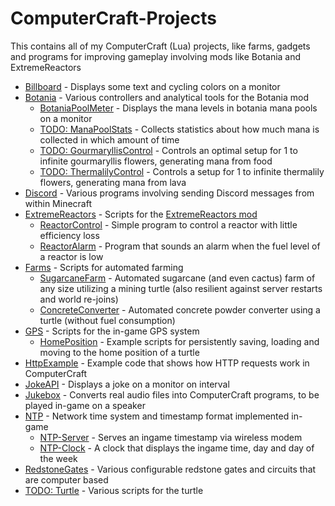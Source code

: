 # ComputerCraft-Projects
This contains all of my ComputerCraft (Lua) projects, like farms, gadgets and programs for improving gameplay involving mods like Botania and ExtremeReactors

- [Billboard](./Billboard/) - Displays some text and cycling colors on a monitor
- [Botania](./Botania/) - Various controllers and analytical tools for the Botania mod
    - [BotaniaPoolMeter](https://github.com/Sv443/Botania-Pool-Meter_ComputerCraft) - Displays the mana levels in botania mana pools on a monitor
    - [TODO: ManaPoolStats](./Botania/ManaPoolStats/) - Collects statistics about how much mana is collected in which amount of time
    - [TODO: GourmaryllisControl](./Botania/GourmaryllisControl/) - Controls an optimal setup for 1 to infinite gourmaryllis flowers, generating mana from food
    - [TODO: ThermalilyControl](./Botania/ThermalilyControl/) - Controls a setup for 1 to infinite thermalily flowers, generating mana from lava
- [Discord](./Discord/) - Various programs involving sending Discord messages from within Minecraft
- [ExtremeReactors](./ExtremeReactors/) - Scripts for the [ExtremeReactors mod](https://modrinth.com/mod/extreme-reactors)
    - [ReactorControl](./ExtremeReactors/ReactorControl/) - Simple program to control a reactor with little efficiency loss
    - [ReactorAlarm](./ExtremeReactors/ReactorAlarm/) - Program that sounds an alarm when the fuel level of a reactor is low
- [Farms](./Farms/) - Scripts for automated farming
    - [SugarcaneFarm](./Farms/SugarcaneFarm/) - Automated sugarcane (and even cactus) farm of any size utilizing a mining turtle (also resilient against server restarts and world re-joins)
    - [ConcreteConverter](./Farms/ConcreteConverter/) - Automated concrete powder converter using a turtle (without fuel consumption)
- [GPS](./GPS/) - Scripts for the in-game GPS system
    - [HomePosition](./GPS/HomePosition) - Example scripts for persistently saving, loading and moving to the home position of a turtle
- [HttpExample](https://github.com/Sv443/ComputerCraftHttpExample) - Example code that shows how HTTP requests work in ComputerCraft
- [JokeAPI](https://github.com/Sv443/JokeAPI_ComputerCraft) - Displays a joke on a monitor on interval
- [Jukebox](./Jukebox/) - Converts real audio files into ComputerCraft programs, to be played in-game on a speaker
- [NTP](./NTP/) - Network time system and timestamp format implemented in-game
    - [NTP-Server](./NTP/NTP-Server) - Serves an ingame timestamp via wireless modem
    - [NTP-Clock](./NTP/NTP-Clock) - A clock that displays the ingame time, day and day of the week
- [RedstoneGates](./RedstoneGates/) - Various configurable redstone gates and circuits that are computer based
- [TODO: Turtle](./Turtle/) - Various scripts for the turtle
